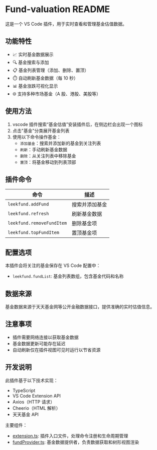 # Fund-valuation README

这是一个 VS Code 插件，用于实时查看和管理基金估值数据。

## 功能特性

- 📈 实时基金数据展示
- 🔍 基金搜索与添加
- 📋 基金列表管理（添加、删除、置顶）
- ⏱️ 自动刷新基金数据（每 10 秒）
- 📊 基金涨跌可视化显示
- 🌐 支持多种市场基金（A 股、港股、美股等）

## 使用方法

1. vscode 插件搜索“基金估值”安装插件后，在侧边栏会出现一个图标
2. 点击"基金"分类展开基金列表
3. 使用以下命令操作基金：
   - `添加基金`：搜索并添加新的基金到关注列表
   - `刷新`：手动刷新基金数据
   - `删除`：从关注列表中移除基金
   - `置顶`：将基金移动到列表顶部

## 插件命令

| 命令                      | 描述           |
| ------------------------- | -------------- |
| `leekfund.addFund`        | 搜索并添加基金 |
| `leekfund.refresh`        | 刷新基金数据   |
| `leekfund.removeFundItem` | 删除基金项     |
| `leekfund.topFundItem`    | 置顶基金项     |

## 配置选项

本插件会将关注的基金保存在 VS Code 配置中：

- `leekfund.fundList`: 基金列表数组，包含基金代码和名称

## 数据来源

基金数据来源于天天基金网等公开金融数据接口，提供准确的实时估值信息。

## 注意事项

- 插件需要网络连接以获取基金数据
- 基金数据更新可能存在延迟
- 自动刷新仅在插件视图可见时运行以节省资源

## 开发说明

此插件基于以下技术实现：

- TypeScript
- VS Code Extension API
- Axios（HTTP 请求）
- Cheerio（HTML 解析）
- 天天基金 API

主要组件：

- [extension.ts](file://d:\xuexi\vcode\functest\src\extension.ts): 插件入口文件，处理命令注册和生命周期管理
- [fundProvider.ts](file://d:\xuexi\vcode\functest\src\fundProvider.ts): 基金数据提供者，负责数据获取和树形视图渲染
